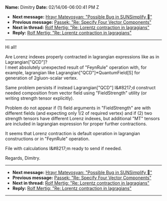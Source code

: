 **Name:** Dimitry
**Date:** 02/14/06-06:00:41 PM Z

  - **Next message:** [Hrayr Matevosyan: "Possible Bug in SUNSimplify
    &#24;"](0347.html)
  - **Previous message:** [Passek: "Re: Specify Four Vector
    Components"](0345.html)
  - **Next in thread:** [Rolf Mertig: "Re: Lorentz contraction in
    lagragians"](0348.html)
  - **Reply:** [Rolf Mertig: "Re: Lorentz contraction in
    lagragians"](0348.html)

-----

Hi all\!  

Are Lorenz indexes properly contracted in lagrangian expressions like as
in Lagrangian["QCD"]?  
I meet absolutely unexpected result of "FeynRule" operation with, for
example, lagrangian like
Lagrangian["QCD"]\*QuantumField[S] for generation of
2gluon-scalar vertex.  

Same problem persists if instead Lagrangian["QCD"] I&\#8217;d
construct needed composition from vector field using "FieldStrength"
utility (or writing strength tensor explicitly).  

Problem do not appear if (1) field arguments in "FieldStrength" are with
different fields (and expecting only 1/2 of required vertex) and if (2)
two strength tensors have different Lorenz indexes, but additional "MT"
tensors are included in lagrangian expression for proper further
contractions.  

It seems that Lorenz contraction is default operation in lagrangian
constructions or in "FeynRule" operation.  

File with calculations I&\#8217;m ready to send if needed.  

Regards, Dimitry.  

-----

  - **Next message:** [Hrayr Matevosyan: "Possible Bug in SUNSimplify
    &#24;"](0347.html)
  - **Previous message:** [Passek: "Re: Specify Four Vector
    Components"](0345.html)
  - **Next in thread:** [Rolf Mertig: "Re: Lorentz contraction in
    lagragians"](0348.html)
  - **Reply:** [Rolf Mertig: "Re: Lorentz contraction in
    lagragians"](0348.html)

-----

